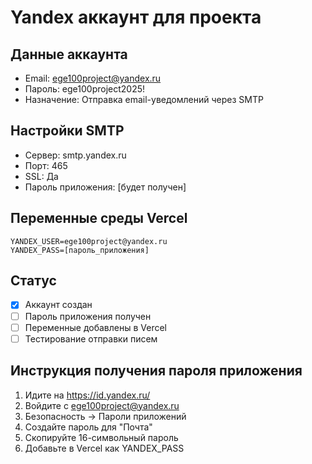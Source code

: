 # Yandex аккаунт для проекта

## Данные аккаунта

- Email: ege100project@yandex.ru
- Пароль: ege100project2025!
- Назначение: Отправка email-уведомлений через SMTP

## Настройки SMTP

- Сервер: smtp.yandex.ru
- Порт: 465
- SSL: Да
- Пароль приложения: [будет получен]

## Переменные среды Vercel

```
YANDEX_USER=ege100project@yandex.ru
YANDEX_PASS=[пароль_приложения]
```

## Статус

- [x] Аккаунт создан
- [ ] Пароль приложения получен
- [ ] Переменные добавлены в Vercel
- [ ] Тестирование отправки писем

## Инструкция получения пароля приложения

1. Идите на https://id.yandex.ru/
2. Войдите с ege100project@yandex.ru
3. Безопасность → Пароли приложений
4. Создайте пароль для "Почта"
5. Скопируйте 16-символьный пароль
6. Добавьте в Vercel как YANDEX_PASS
